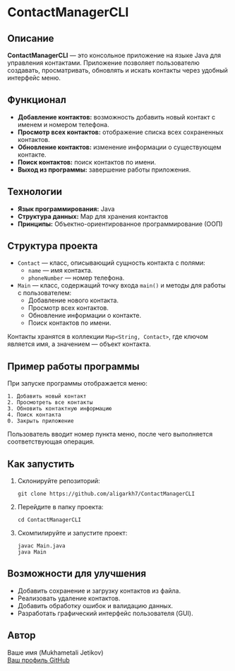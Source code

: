 # ContactManagerCLI

## Описание
**ContactManagerCLI** — это консольное приложение на языке Java для управления контактами. Приложение позволяет пользователю создавать, просматривать, обновлять и искать контакты через удобный интерфейс меню.

## Функционал
- **Добавление контактов:** возможность добавить новый контакт с именем и номером телефона.
- **Просмотр всех контактов:** отображение списка всех сохраненных контактов.
- **Обновление контактов:** изменение информации о существующем контакте.
- **Поиск контактов:** поиск контактов по имени.
- **Выход из программы:** завершение работы приложения.

## Технологии
- **Язык программирования:** Java
- **Структура данных:** Map для хранения контактов
- **Принципы:** Объектно-ориентированное программирование (ООП)

## Структура проекта
- `Contact` — класс, описывающий сущность контакта с полями:
    - `name` — имя контакта.
    - `phoneNumber` — номер телефона.
- `Main` — класс, содержащий точку входа `main()` и методы для работы с пользователем:
    - Добавление нового контакта.
    - Просмотр всех контактов.
    - Обновление информации о контакте.
    - Поиск контактов по имени.

Контакты хранятся в коллекции `Map<String, Contact>`, где ключом является имя, а значением — объект контакта.

## Пример работы программы
При запуске программы отображается меню:

```
1. Добавить новый контакт
2. Просмотреть все контакты
3. Обновить контактную информацию
4. Поиск контакта
0. Закрыть приложение
```

Пользователь вводит номер пункта меню, после чего выполняется соответствующая операция.

## Как запустить
1. Склонируйте репозиторий:
   ```
   git clone https://github.com/aligarkh7/ContactManagerCLI
   ```
2. Перейдите в папку проекта:
   ```
   cd ContactManagerCLI
   ```
3. Скомпилируйте и запустите проект:
   ```
   javac Main.java
   java Main
   ```

## Возможности для улучшения
- Добавить сохранение и загрузку контактов из файла.
- Реализовать удаление контактов.
- Добавить обработку ошибок и валидацию данных.
- Разработать графический интерфейс пользователя (GUI).

## Автор
Ваше имя (Mukhametali Jetikov)  
[Ваш профиль GitHub](https://github.com/aligarkh7)